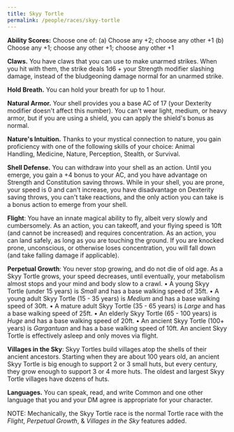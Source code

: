 ```yaml
---
title: Skyy Tortle
permalink: /people/races/skyy-tortle
---
```


**Ability Scores:** Choose one of: (a) Choose any +2; choose any other +1 (b) Choose any +1; choose any other +1; choose any other +1

**Claws.** You have claws that you can use to make unarmed strikes. When you hit with them, the strike deals 1d6 + your Strength modifier slashing damage, instead of the bludgeoning damage normal for an unarmed strike.

**Hold Breath.** You can hold your breath for up to 1 hour.

**Natural Armor.** Your shell provides you a base AC of 17 (your Dexterity modifier doesn't affect this number). You can't wear light, medium, or heavy armor, but if you are using a shield, you can apply the shield's bonus as normal.

**Nature's Intuition.** Thanks to your mystical connection to nature, you gain proficiency with one of the following skills of your choice: Animal Handling, Medicine, Nature, Perception, Stealth, or Survival.

**Shell Defense.** You can withdraw into your shell as an action. Until you emerge, you gain a +4 bonus to your AC, and you have advantage on Strength and Constitution saving throws. While in your shell, you are prone, your speed is 0 and can't increase, you have disadvantage on Dexterity saving throws, you can't take reactions, and the only action you can take is a bonus action to emerge from your shell.

**Flight**: You have an innate magical ability to fly, albeit very slowly and cumbersomely. As an action, you can takeoff, and your flying speed is 10ft (and cannot be increased) and requires concentration. As an action, you can land safely, as long as you are touching the ground. If you are knocked prone, unconscious, or otherwise loses concentration, you will fall down (and take falling damage if applicable).

**Perpetual Growth**: You never stop growing, and do not die of old age. As a Skyy Tortle grows, your speed decreases, until eventually, your metabolism almost stops and your mind and body slow to a crawl.
• A young Skyy Tortle (under 15 years) is _Small_ and has a base walking speed of 35ft.
• A young adult Skyy Tortle (15 - 35 years) is _Medium_ and has a base walking speed of 30ft.
• A mature adult Skyy Tortle (35 - 65 years) is _Large_ and has a base walking speed of 25ft. 
• An elderly Skyy Tortle (65 - 100 years) is _Huge_ and has a base walking speed of 20ft.
• An ancient Skyy Tortle (100+ years) is _Gargantuan_ and has a base walking speed of 10ft. An ancient Skyy Tortle is effectively asleep and only moves via flight.

**Villages in the Sky**: Skyy Tortles build villages atop the shells of their ancient ancestors. Starting when they are about 100 years old, an ancient Skyy Tortle is big enough to support 2 or 3 small huts, but every century, they grow enough to support 3 or 4 more huts. The oldest and largest Skyy Tortle villages have dozens of huts.

**Languages.** You can speak, read, and write Common and one other language that you and your DM agree is appropriate for your character.

NOTE: Mechanically, the Skyy Tortle race is the normal Tortle race with the *Flight*, *Perpetual Growth*, & *Villages in the Sky* features added.